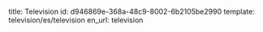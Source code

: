 title: Television
id: d946869e-368a-48c9-8002-6b2105be2990
template: television/es/television
en_url: television
